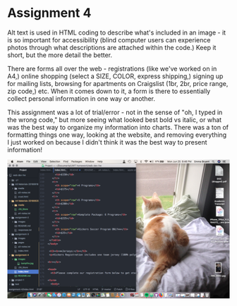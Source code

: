 # Assignment 4

Alt text is used in HTML coding to describe what's included in an image - it is so important for accessibility (blind computer users can experience photos through what descriptions are attached within the code.) Keep it short, but the more detail the better.

There are forms all over the web - registrations (like we've worked on in A4,) online shopping (select a SIZE, COLOR, express shipping,) signing up for mailing lists, browsing for apartments on Craigslist (1br, 2br, price range, zip code,) etc. When it comes down to it, a form is there to essentially collect personal information in one way or another.

This assignment was a lot of trial/error - not in the sense of "oh, I typed in the wrong code," but more seeing what looked best bold vs italic, or what was the best way to organize my information into charts. There was a ton of formatting things one way, looking at the website, and removing everything I just worked on because I didn't think it was the best way to present information!

![ photo ]( ./images/a4-screenshot.png )
